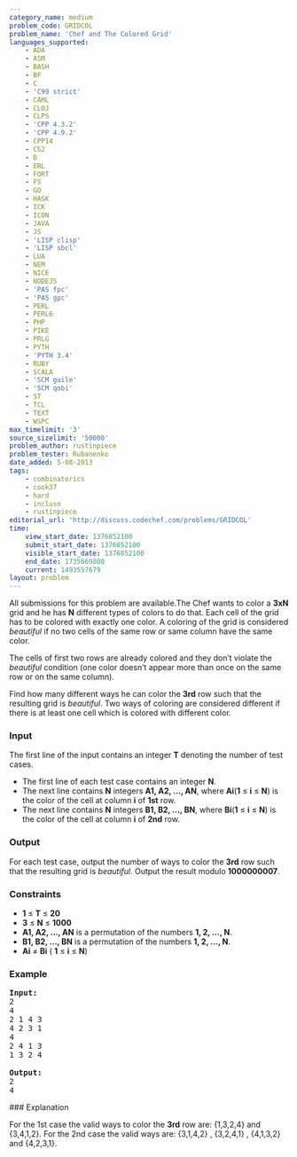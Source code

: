 ```yaml
---
category_name: medium
problem_code: GRIDCOL
problem_name: 'Chef and The Colored Grid'
languages_supported:
    - ADA
    - ASM
    - BASH
    - BF
    - C
    - 'C99 strict'
    - CAML
    - CLOJ
    - CLPS
    - 'CPP 4.3.2'
    - 'CPP 4.9.2'
    - CPP14
    - CS2
    - D
    - ERL
    - FORT
    - FS
    - GO
    - HASK
    - ICK
    - ICON
    - JAVA
    - JS
    - 'LISP clisp'
    - 'LISP sbcl'
    - LUA
    - NEM
    - NICE
    - NODEJS
    - 'PAS fpc'
    - 'PAS gpc'
    - PERL
    - PERL6
    - PHP
    - PIKE
    - PRLG
    - PYTH
    - 'PYTH 3.4'
    - RUBY
    - SCALA
    - 'SCM guile'
    - 'SCM qobi'
    - ST
    - TCL
    - TEXT
    - WSPC
max_timelimit: '3'
source_sizelimit: '50000'
problem_author: rustinpiece
problem_tester: Rubanenko
date_added: 5-08-2013
tags:
    - combinatorics
    - cook37
    - hard
    - inclusn
    - rustinpiece
editorial_url: 'http://discuss.codechef.com/problems/GRIDCOL'
time:
    view_start_date: 1376852100
    submit_start_date: 1376852100
    visible_start_date: 1376852100
    end_date: 1735669800
    current: 1493557679
layout: problem
---
```

All submissions for this problem are available.The Chef wants to color a **3xN** grid and he has **N** different types of colors to do that. Each cell of the grid has to be colored with exactly one color. A coloring of the grid is
considered _beautiful_ if no two cells of the same row or same column have the same color.

The cells of first two rows are already colored and they don’t violate the _beautiful_ condition (one color doesn’t appear more than once on the same row or on the same column).

Find how many different ways he can color the **3rd** row such that the resulting grid is _beautiful_. Two ways of coloring are considered different if there is at least one cell which is colored with different color.

### Input

The first line of the input contains an integer **T** denoting the number of test cases.

- The first line of each test
  case contains an integer **N**.
- The next line contains **N** integers **A1, A2, ..., AN**, where **Ai**(**1** ≤ **i** ≤ **N**) is the color of the cell at column **i** of **1st** row.
- The next line contains **N** integers **B1, B2, ..., BN**, where **Bi**(**1** ≤ **i** ≤ **N**) is the color of the cell at column **i** of **2nd** row.

### Output

For each test case, output the number of ways to color the **3rd** row such that the resulting grid is _beautiful_. Output the result modulo **1000000007**.

### Constraints

- **1** ≤ **T** ≤ **20**
- **3** ≤ **N** ≤ **1000**
- **A1, A2, ..., AN** is a permutation of the numbers **1, 2, ..., N**.
- **B1, B2, ..., BN** is a permutation of the numbers **1, 2, ..., N**.
- **Ai** ≠ **Bi** ( **1** ≤ **i** ≤ **N**)

### Example

<pre><b>Input:</b>
2
4
2 1 4 3
4 2 3 1
4
2 4 1 3
1 3 2 4

<b>Output:</b>
2
4
</pre>### Explanation

For the 1st case the valid ways to color the **3rd** row are: {1,3,2,4} and {3,4,1,2}.
For the 2nd case the valid ways are: {3,1,4,2} , {3,2,4,1} , {4,1,3,2} and {4,2,3,1}.

